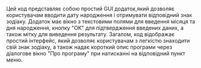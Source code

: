 Цей код представляє собою простий GUI додаток,який дозволяє користувачам вводити дату народження і отримувати відповідний знак зодіаку.
Додаток має вікно з текстовими полями для введення місяця та дня народження, кнопку "OK" для підтвердження введених даних, а також мітку для виведення результату.
Загалом, код відображає простий інтерфейс, який дозволяє користувачам з легкістю знаходити свій знак зодіаку, а також надає короткий опис програми через діалогове вікно "Про програму" при натисканні на відповідний пункт меню.

